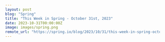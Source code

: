 ```yaml
---
layout: post
blog: "Spring"
title: "This Week in Spring - October 31st, 2023"
date: 2023-10-31T00:00:00Z
image: images/spring.png
remote_url: "https://spring.io/blog/2023/10/31/this-week-in-spring-october-31st-2023"
---
```


